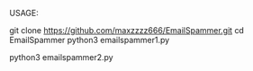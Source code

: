 USAGE:

git clone https://github.com/maxzzzz666/EmailSpammer.git
cd EmailSpammer
python3 emailspammer1.py

python3 emailspammer2.py
